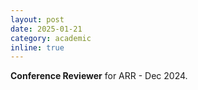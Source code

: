 ```yaml
---
layout: post
date: 2025-01-21
category: academic
inline: true
---
```


**Conference Reviewer** for ARR - Dec 2024.
